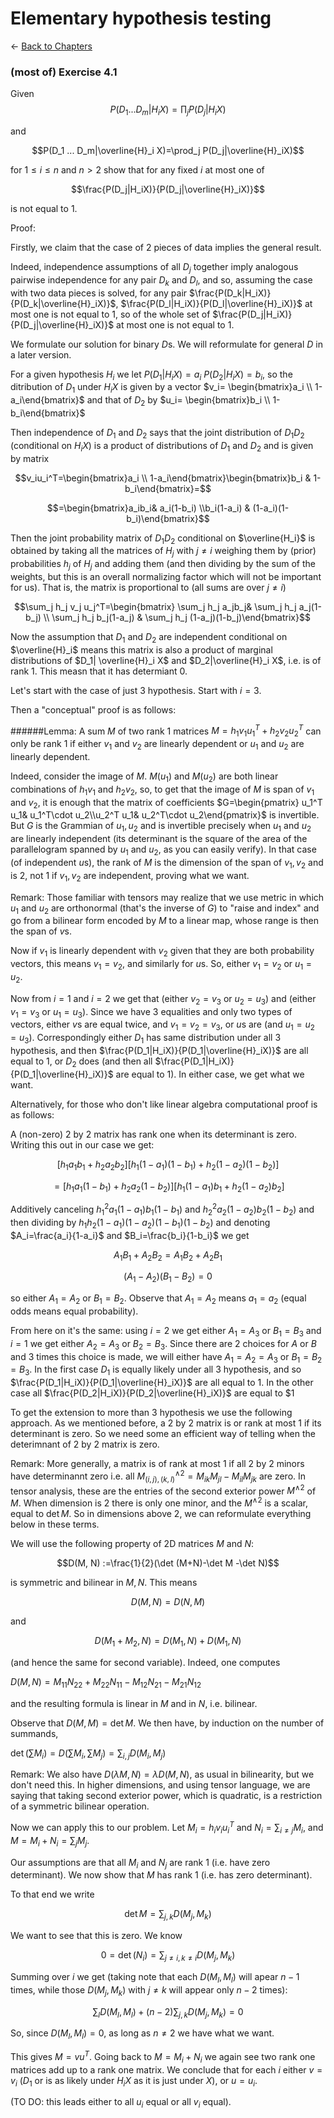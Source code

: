 # Elementary hypothesis testing

$\leftarrow$ [Back to Chapters](./index.html)





### (most of) Exercise 4.1 

Given 
$$P(D_1 ... D_m|H_i X)=\prod_j P(D_j|H_iX)$$

and 

$$P(D_1 ... D_m|\overline{H}_i X)=\prod_j P(D_j|\overline{H}_iX)$$

for $1\leq i\leq n$ and $n>2$ show that for any fixed $i$ at most one of 

$$\frac{P(D_j|H_iX)}{P(D_j|\overline{H}_iX)}$$

is not equal to $1$.


Proof: 

Firstly, we claim that the case of $2$ pieces of data implies the general result. 

Indeed, independence assumptions of all $D_j$ together imply analogous pairwise independence for any pair $D_k$ and $D_l$, and so, assuming the case with two data pieces is solved, for any pair $\frac{P(D_k|H_iX)}{P(D_k|\overline{H}_iX)}$, $\frac{P(D_l|H_iX)}{P(D_l|\overline{H}_iX)}$ at most one is not equal to $1$, so of the whole set of $\frac{P(D_j|H_iX)}{P(D_j|\overline{H}_iX)}$  at most one is not equal to $1$.


We formulate our solution for binary $D$s. We will reformulate for general $D$ in a later version.

For a given hypothesis $H_i$ we let $P(D_1|H_i X)=a_i$ $P(D_2|H_i X)=b_i$, so the ditribution of $D_1$ under $H_iX$ is given by a vector $v_i= \begin{bmatrix}a_i \\ 1-a_i\end{bmatrix}$ and that of $D_2$ by $u_i= \begin{bmatrix}b_i \\ 1-b_i\end{bmatrix}$ 


Then independence of $D_1$ and $D_2$ says that the joint distribution of $D_1D_2$ (conditional on $H_iX$) is a product of distributions of $D_1$ and $D_2$ and is given by matrix 

$$v_iu_i^T=\begin{bmatrix}a_i \\ 1-a_i\end{bmatrix}\begin{bmatrix}b_i & 1-b_i\end{bmatrix}=$$

$$=\begin{bmatrix}a_ib_i& a_i(1-b_i)  \\b_i(1-a_i) & (1-a_i)(1-b_i)\end{bmatrix}$$

Then the joint probability matrix of $D_1D_2$ conditional on $\overline{H_i}$ is obtained by taking all the matrices of $H_j$ with $j\neq i$ weighing them by (prior) probabilities $h_j$ of $H_j$  and adding them (and then dividing by the sum of the weights, but this is an overall normalizing factor which will not be important for us). That is, the matrix is proportional to (all sums are over $j\neq i$)


$$\sum_j h_j v_j u_j^T=\begin{bmatrix} \sum_j h_j a_jb_j& \sum_j h_j  a_j(1-b_j)  \\ \sum_j h_j b_j(1-a_j) & \sum_j h_j  (1-a_j)(1-b_j)\end{bmatrix}$$

Now the assumption that $D_1$ and $D_2$ are independent conditional on $\overline{H}_i$ means this matrix is also a product of marginal distributions of $D_1|  \overline{H}_i X$ and $D_2|\overline{H}_i X$, i.e. is of rank $1$. This measn that it has determiant $0$. 


Let's start with the case of just 3 hypothesis.  Start with $i=3$.

Then a "conceptual" proof is as follows:

######Lemma: A sum $M$ of two rank 1 matrices  $M=h_1 v_1 u^T_1 +h_2 v_2 u^T_2$ can only be rank 1 if either $v_1$ and $v_2$ are linearly dependent or $u_1$ and $u_2$ are linearly dependent.




 Indeed, 
consider the image of $M$. $M(u_1)$ and $M
(u_2)$  are both linear combinations of $h_1 v_1$ and $h_2 v_2$, so, to get that the image of $M$ is span of $v_1$ and $v_2$, it is enough that the matrix of coefficients $G=\begin{pmatrix} u_1^T u_1& u_1^T\cdot u_2\\u_2^T u_1& u_2^T\cdot u_2\end{pmatrix}$ is invertible. But $G$ is the Grammian of $u_1, u_2$ and is invertible precisely when $u_1$ and $u_2$ are linearly independent (its determinant is the square of the area of the parallelogram spanned by $u_1$ and $u_2$, as you can easily verify). In that case (of independent $u$s), the rank of $M$ is the dimension of the span of $v_1, v_2$ and is 2, not 1 if $v_1, v_2$ are independent, proving what we want.



Remark: Those familiar with tensors may realize that we use metric in which $u_1$ and $u_2$ are orthonormal (that's the inverse of $G$) to "raise and index" and go from a bilinear form encoded by $M$ to a linear map, whose range is then the span of $v$s. 

Now if $v_1$ is linearly dependent with $v_2$ given that they are both probability vectors, this means $v_1=v_2$, and similarly for $u$s. So, either $v_1=v_2$ or $u_1=u_2$.

Now from $i=1$ and $i=2$ we get that (either $v_2=v_3$ or $u_2=u_3$) and (either $v_1=v_3$ or $u_1=u_3$). Since we have 3 equalities and only two types of vectors, either $v$s are equal twice, and $v_1=v_2=v_3$, or $u$s are (and $u_1=u_2=u_3$). Correspondingly either $D_1$ has same distribution under all 3 hypothesis, and then  $\frac{P(D_1|H_iX)}{P(D_1|\overline{H}_iX)}$  are all equal to $1$, or $D_2$ does (and then all $\frac{P(D_1|H_iX)}{P(D_1|\overline{H}_iX)}$  are equal to $1$). In either case, we get what we want.



Alternatively, for those who don't like linear algebra computational proof is as follows:

A (non-zero) 2 by 2 matrix has rank one when its determinant is zero. Writing this out in our case we get:

$$[h_1 a_1 b_1+h_2 a_2 b_2][h_1 (1-a_1)(1-b_1)+h_2 (1-a_2) (1-b_2)]$$

$$=[h_1 a_1 (1-b_1)+h_2 a_2 (1-b_2)][h_1 (1-a_1)b_1+h_2 (1-a_2) b_2]$$


Additively canceling $h_1^2 a_1(1-a_1)b_1(1-b_1)$ and $h_2^2 a_2(1-a_2)b_2(1-b_2)$ and then dividing by $h_1h_2(1-a_1)(1-a_2)(1-b_1)(1-b_2)$ and
denoting $A_i=\frac{a_i}{1-a_i}$ and $B_i=\frac{b_i}{1-b_i}$ we get

$$A_1B_1+A_2 B_2=A_1B_2+A_2B_1$$

$$(A_1-A_2)(B_1-B_2)=0$$

so either $A_1=A_2$ or $B_1=B_2$. Observe that $A_1=A_2$ means $a_1=a_2$ (equal odds means equal probability).

From here on it's the same: using $i=2$ we get either $A_1=A_3$ or $B_1=B_3$ and  $i=1$ we get either $A_2=A_3$ or $B_2=B_3$. Since there are 2 choices for $A$ or $B$ and 3 times this choice is made, we will either have $A_1=A_2=A_3$ or $B_1=B_2=B_3$. In the first case $D_1$ is equally likely under all $3$ hypothesis, and so $\frac{P(D_1|H_iX)}{P(D_1|\overline{H}_iX)}$  are all equal to $1$. In the other case all $\frac{P(D_2|H_iX)}{P(D_2|\overline{H}_iX)}$ are equal to $1



To get the extension to more than $3$ hypothesis we use the following approach. As we mentioned before, a 2 by 2 matrix is or rank at most 1 if its determinant is zero.  So we need some an efficient way of telling when the deterimnant of 2 by 2 matrix is zero.

Remark: More generally, a matrix is of rank at most 1 if all 
2 by 2 minors have determinannt zero i.e. all $M^{\wedge 2}_{(i,j), (k,l)}=M_{ik}M_{jl}-M_{il}M_{jk}$ are zero. In tensor analysis, these are the entries of the second exterior power $M^{\wedge 2}$ of $M$. When dimension is $2$ there is only one minor, and the $M^{\wedge 2}$ is a scalar, equal to $\det M$. So in dimensions above 2, we can reformulate everything below in these terms.

We will use the following property of 2D matrices $M$ and $N$: 

$$D(M, N) :=\frac{1}{2}(\det (M+N)-\det M -\det N)$$

 is symmetric and bilinear in $M, N$.  This means 
 
 $$D(M, N)=D(N, M)$$
 
  and
  
   $$D(M_1+M_2, N)=D(M_1, N)+D(M_1, N)$$
 
  (and hence the same for second variable). Indeed, one computes

  $D(M, N)=M_{11}N_{22}+M_{22}N_{11}-M_{12}N_{21}-M_{21}N_{12}$

and the resulting formula is linear in $M$ and in $N$, i.e. bilinear.

Observe that $D(M, M)=\det M$. We then have, by induction on the number of summands,

$\det (\sum M_i)=D(\sum M_i, \sum M_j)=\sum_{i, j} D(M_i, M_j)$


Remark: We also have $D(\lambda M, N)=\lambda D(M, N)$, as usual in bilinearity, but we don't need this. In higher dimensions, and using tensor language, we are saying that taking second exterior power, which is quadratic, is a restriction of a symmetric bilinear operation.


Now we can apply this to our problem. Let $M_i=h_i v_i u_i^T$ and $N_i=\sum_{i\neq j} M_i$, and $M=M_i+N_i=\sum_j M_j$. 

Our assumptions are that all $M_i$ and $N_j$ are rank 1 (i.e. have zero determinant). We now show that $M$ has rank $1$ (i.e. has zero determinant). 

 
To that end we write 
 
 $$\det M=\sum_{j, k} D(M_j, M_k)$$
 
 We want to see that this is zero. We know
 
 $$0=\det (N_i)=\sum_{j\neq i, k\neq i} D(M_j, M_k)$$
 
 Summing over $i$  we get (taking note that each $D(M_l, M_l)$ will apear $n-1$ times, while those $D(M_j, M_k)$ with $j\neq k$ will appear only $n-2$ times):
 
 $$\sum_l D(M_l, M_l) +  (n-2)\sum_{j,k} D(M_j, M_k)=0$$
 
 So, since $D(M_l, M_l)=0$,  as long as $n\neq 2$ we have what we want.
 
 
 This gives $M=vu^T$. Going back to $M=M_i+N_i$ we again see two rank one matrices add up to a rank one matrix. We  conclude that for each $i$ either $v=v_i$ ($D_1$ or  is as likely under $H_iX$ as it is just under $X$), or $u=u_i$. 

 (TO DO: this leads either to all $u_i$ equal or all $v_i$ equal).

